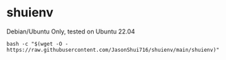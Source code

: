 # shuienv

Debian/Ubuntu Only, tested on Ubuntu 22.04
```
bash -c "$(wget -O - https://raw.githubusercontent.com/JasonShui716/shuienv/main/shuienv)"
```

